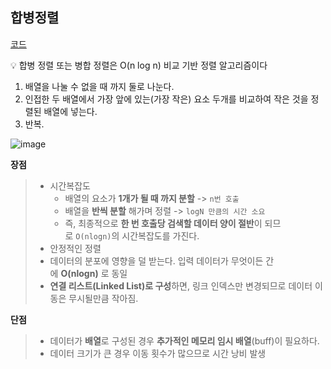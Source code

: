 ## 합병정렬
[코드](https://github.com/KANGYONGSU23/CodingTest/blob/main/%ED%94%84%EB%A1%9C%EA%B7%B8%EB%9E%98%EB%A8%B8%EC%8A%A4/1/42748.%E2%80%85K%EB%B2%88%EC%A7%B8%EC%88%98/%ED%95%A9%EB%B3%91%EC%A0%95%EB%A0%AC.js)

<aside>
💡 합병 정렬 또는 병합 정렬은 O(n log n) 비교 기반 정렬 알고리즘이다

</aside>

1. 배열을 나눌 수 없을 때 까지 둘로 나눈다.
2. 인접한 두 배열에서 가장 앞에 있는(가장 작은) 요소 두개를 비교하여 작은 것을 정렬된 배열에 넣는다.
3. 반복.

![image](https://github.com/Three-Idiots-Algorithm-Study/Yongsu_study/assets/101508006/bd7ff789-b0dc-4d4a-b685-fff1243ae5d7)


**장점**

> 
> 
> - 시간복잡도
>     - 배열의 요소가 **1개가 될 때 까지 분할** -> `n번 호출`
>     - 배열을 **반씩 분할** 해가며 정렬 -> `logN 만큼의 시간 소요`
>     - 즉, 최종적으로 **한 번 호출당 검색할 데이터 양이 절반**이 되므로 `O(nlogn)`의 시간복잡도를 가진다.
> - 안정적인 정렬
> - 데이터의 분포에 영향을 덜 받는다. 입력 데이터가 무엇이든 간에 **O(nlogn)** 로 동일
> - **연결 리스트(Linked List)로 구성**하면, 링크 인덱스만 변경되므로 데이터 이동은 무시될만큼 작아짐.

**단점**

> 
> 
> - 데이터가 **배열**로 구성된 경우 **추가적인 메모리 임시 배열**(buff)이 필요하다.
> - 데이터 크기가 큰 경우 이동 횟수가 많으므로 시간 낭비 발생
